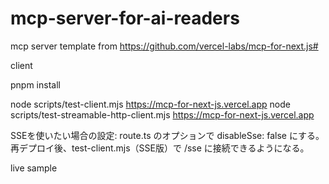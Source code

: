 # mcp-server-for-ai-readers

mcp server template from https://github.com/vercel-labs/mcp-for-next.js#





client

pnpm install

node scripts/test-client.mjs https://mcp-for-next-js.vercel.app
node scripts/test-streamable-http-client.mjs https://mcp-for-next-js.vercel.app

SSEを使いたい場合の設定:
route.ts のオプションで disableSse: false にする。
再デプロイ後、test-client.mjs（SSE版）で /sse に接続できるようになる。


live sample

